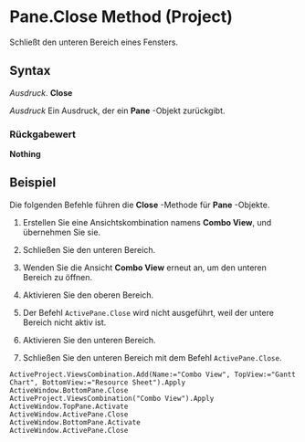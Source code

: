 
# Pane.Close Method (Project)

Schließt den unteren Bereich eines Fensters.


## Syntax

 _Ausdruck_. **Close**

 _Ausdruck_ Ein Ausdruck, der ein **Pane** -Objekt zurückgibt.


### Rückgabewert

 **Nothing**


## Beispiel

Die folgenden Befehle führen die  **Close** -Methode für **Pane** -Objekte.


1. Erstellen Sie eine Ansichtskombination namens  **Combo View**, und übernehmen Sie sie.
    
2. Schließen Sie den unteren Bereich.
    
3. Wenden Sie die Ansicht  **Combo View** erneut an, um den unteren Bereich zu öffnen.
    
4. Aktivieren Sie den oberen Bereich.
    
5. Der Befehl  `ActivePane.Close` wird nicht ausgeführt, weil der untere Bereich nicht aktiv ist.
    
6. Aktivieren Sie den unteren Bereich.
    
7. Schließen Sie den unteren Bereich mit dem Befehl  `ActivePane.Close`.
    





```
ActiveProject.ViewsCombination.Add(Name:="Combo View", TopView:="Gantt Chart", BottomView:="Resource Sheet").Apply 
ActiveWindow.BottomPane.Close 
ActiveProject.ViewsCombination("Combo View").Apply 
ActiveWindow.TopPane.Activate 
ActiveWindow.ActivePane.Close 
ActiveWindow.BottomPane.Activate 
ActiveWindow.ActivePane.Close
```

